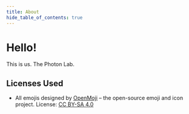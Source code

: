 ```yaml
---
title: About
hide_table_of_contents: true
---
```


# Hello!

This is us. The Photon Lab.

## Licenses Used
- All emojis designed by [OpenMoji](https://openmoji.org/) – the open-source emoji and icon project. License: [CC BY-SA 4.0](https://creativecommons.org/licenses/by-sa/4.0/#)